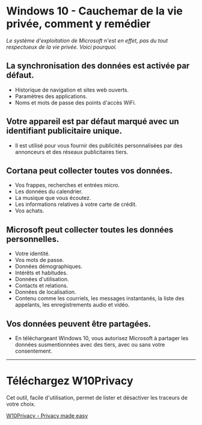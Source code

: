 # Windows 10 - Cauchemar de la vie privée, comment y remédier

*Le système d'exploitation de Microsoft n'est en effet, pas du tout respectueux de la vie privée. Voici pourquoi.*

## **La synchronisation des données est activée par défaut.**

- Historique de navigation et sites web ouverts.
- Paramètres des applications.
- Noms et mots de passe des points d'accès WiFi.

## Votre appareil est par défaut marqué avec un identifiant publicitaire unique.

- Il est utilisé pour vous fournir des publicités personnalisées par des annonceurs et des réseaux publicitaires tiers.

## **Cortana peut collecter toutes vos données.**

- Vos frappes, recherches et entrées micro.
- Les données du calendrier.
- La musique que vous écoutez.
- Les informations relatives à votre carte de crédit.
- Vos achats.

## **Microsoft peut collecter toutes les données personnelles.**

- Votre identité.
- Vos mots de passe.
- Données démographiques.
- Intérêts et habitudes.
- Données d'utilisation.
- Contacts et relations.
- Données de localisation.
- Contenu comme les courriels, les messages instantanés, la liste des appelants, les enregistrements audio et vidéo.

## **Vos données peuvent être partagées.**

- En téléchargeant Windows 10, vous autorisez Microsoft à partager les données susmentionnées avec des tiers, avec ou sans votre consentement.

---

# Téléchargez W10Privacy

Cet outil, facile d'utilisation, permet de lister et désactiver les traceurs de votre choix.

[W10Privacy - Privacy made ​​easy](https://www.winprivacy.de/english-home/)